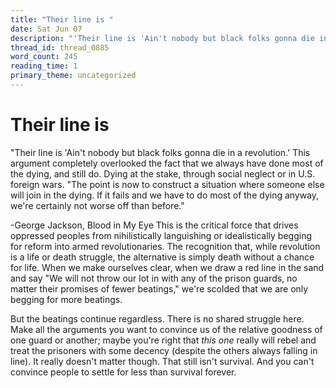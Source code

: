 ```yaml
---
title: "Their line is "
date: Sat Jun 07
description: "'Their line is 'Ain't nobody but black folks gonna die in a revolution.'"
thread_id: thread_0885
word_count: 245
reading_time: 1
primary_theme: uncategorized
---
```


# Their line is 

"Their line is 'Ain't nobody but black folks gonna die in a revolution.' This argument completely overlooked the fact that we always have done most of the dying, and still do. Dying at the stake, through social neglect or in U.S. foreign wars. "The point is now to construct a situation where someone else will join in the dying. If it fails and we have to do most of the dying anyway, we're certainly not worse off than before."

-George Jackson, Blood in My Eye This is the critical force that drives oppressed peoples from nihilistically languishing or idealistically begging for reform into armed revolutionaries. The recognition that, while revolution is a life or death struggle, the alternative is simply death without a chance for life. When we make ourselves clear, when we draw a red line in the sand and say "We will not throw our lot in with any of the prison guards, no matter their promises of fewer beatings," we're scolded that we are only begging for more beatings.

But the beatings continue regardless. There is no shared struggle here. Make all the arguments you want to convince us of the relative goodness of one guard or another; maybe you're right that *this one* really will rebel and treat the prisoners with some decency (despite the others always falling in line). It really doesn't matter though. That still isn't survival. And you can't convince people to settle for less than survival forever.
